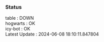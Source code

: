 ### Status


table : DOWN  
hogwarts : OK  
icy-bot : OK  
Latest Update : 2024-06-08 18:10:11.847804
